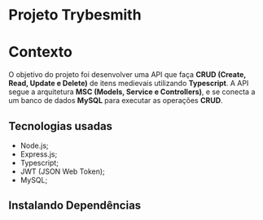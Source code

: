 # Projeto Trybesmith

# Contexto

O objetivo do projeto foi desenvolver uma API que faça **CRUD (Create, Read, Update e Delete)** de itens medievais utilizando **Typescript**. A API segue a arquitetura **MSC (Models, Service e Controllers)**, e se conecta a um banco de dados  **MySQL** para executar as operações **CRUD**.

## Tecnologias usadas
* Node.js;
* Express.js;
* Typescript;
* JWT (JSON Web Token);
* MySQL;

## Instalando Dependências
